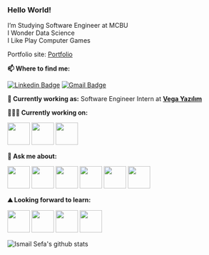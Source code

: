 ### Hello World! 

I’m Studying Software Engineer at MCBU<br>
I Wonder Data Science<br>
I Like Play Computer Games<br>

Portfolio site: [Portfolio](https://ismailakdeniz.com.tr/)

**📫 Where to find me:** 

[![Linkedin Badge](https://img.shields.io/badge/-ismailsefa-blue?style=flat-square&logo=Linkedin&logoColor=white&link=https://www.linkedin.com/in/ismailsefa/)](https://www.linkedin.com/in/ismailsefa/) 
[![Gmail Badge](https://img.shields.io/badge/-ismailsefa.akdnz@gmail.com-c14438?style=flat-square&logo=Gmail&logoColor=white&link=mailto:ismailsefa.akdnz@gmail.com)](mailto:ismailsefa.akdnz@gmail.com)

**💼 Currently working as:** Software Engineer Intern at <a href="https://www.vegayazilim.com.tr/" target="_blank"><b>Vega Yazılım</b></a>

**👨🏻‍💻 Currently working on:** 

<code><a href="https://www.python.org/" target="_blank"><img height="50" src="https://www.vectorlogo.zone/logos/python/python-ar21.svg"></a></code>
<code><a href="https://opencv.org/" target="_blank"><img height="50" src="https://www.vectorlogo.zone/logos/opencv/opencv-ar21.svg"></a></code>
<code><a href="https://www.tensorflow.org/" target="_blank"><img height="50" src="https://www.vectorlogo.zone/logos/tensorflow/tensorflow-ar21.svg"></a></code>

**💬 Ask me about:** 

<code><a href="https://www.python.org/" target="_blank"><img height="50" src="https://www.vectorlogo.zone/logos/python/python-ar21.svg"></a></code>
<code><a href="https://flask.palletsprojects.com/en/1.1.x/" target="_blank"><img height="50" src="https://www.vectorlogo.zone/logos/pocoo_flask/pocoo_flask-ar21.svg"></a></code>
<code><a href="https://www.djangoproject.com/" target="_blank"><img height="50" src="https://www.vectorlogo.zone/logos/djangoproject/djangoproject-ar21.svg"></a></code>
<code><a href="https://numpy.org/" target="_blank"><img height="50" src="https://www.vectorlogo.zone/logos/numpy/numpy-ar21.svg"></a></code>
<code><a href="https://www.heroku.com/" target="_blank"><img height="50" src="https://www.vectorlogo.zone/logos/heroku/heroku-ar21.svg"></a></code>
<code><a href="https://jupyter.org/" target="_blank"><img height="50" src="https://www.vectorlogo.zone/logos/jupyter/jupyter-ar21.svg"></a></code>

**⛰ Looking forward to learn:** 

<code><a href="https://www.mysql.com/" target="_blank"><img height="50" src="https://www.vectorlogo.zone/logos/mysql/mysql-ar21.svg"></a></code>
<code><a href="https://developer.android.com/" target="_blank"><img height="50" src="https://www.vectorlogo.zone/logos/android/android-ar21.svg"></a></code>
<code><a href="https://www.java.com/tr/" target="_blank"><img height="50" src="https://www.vectorlogo.zone/logos/java/java-ar21.svg"></a></code>
<code><a href="https://www.mongodb.com/" target="_blank"><img height="50" src="https://www.vectorlogo.zone/logos/mongodb/mongodb-ar21.svg"></a></code>


![Ismail Sefa's github stats](https://github-readme-stats.vercel.app/api?username=SefaAkdeniz&show_icons=true&line_height=30)





